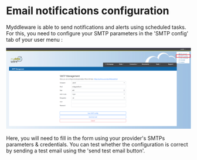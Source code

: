 # Email notifications configuration

Myddleware is able to send notifications and alerts using scheduled tasks. For this, you need to configure your SMTP parameters in the 'SMTP config' tab of your user menu :

![SMTP config panel](images/smtp_config_new.png)

Here, you will need to fill in the form using your provider's SMTPs parameters & credentials. You can test whether the configuration is
correct by sending a test email using the 'send test email button'.